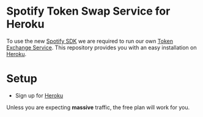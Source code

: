 Spotify Token Swap Service for Heroku
=======

To use the new [Spotify SDK](https://github.com/spotify/ios-sdk) we are required to run our own [Token Exchange Service](https://developer.spotify.com/technologies/spotify-ios-sdk/tutorial/#setting-up-your-token-exchange-service). This repository provides you with an easy installation on [Heroku](http://heroku.com/home).


# Setup

* Sign up for [Heroku](https://www.heroku.com/home)

Unless you are expecting **massive** traffic, the free plan will work for you.
